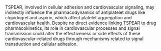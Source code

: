 TSPEAR, involved in cellular adhesion and cardiovascular signaling, may indirectly influence the pharmacodynamics of antiplatelet drugs like clopidogrel and aspirin, which affect platelet aggregation and cardiovascular health. Despite no direct evidence linking TSPEAR to drug pharmacokinetics, its role in cardiovascular processes and signal transmission could alter the effectiveness or side effects of these cardiovascular-related drugs through mechanisms related to signal transduction and cellular adhesion.